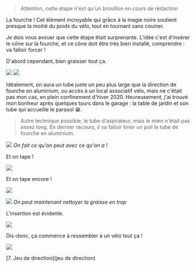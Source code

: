 > Attention, cette étape n'est qu'un brouillon en cours de rédaction

La fourche ! Cet élément incroyable qui grâce à la magie noire soutient presque la moitié du poids du vélo, tout en tournant sans couiner.

Je dois vous avouer que cette étape était surprenante. L'idée c'est d'insérer le cône sur la fourche, et ce cône doit être très bien installé, comprendre : va falloir forcer !

D'abord cependant, bien graisser tout ça.

![](graisse-base)
![](graisse-fourche)

Idéalement, on aura un tube juste un peu plus large que la direction de fourche en aluminium, ou accès à un local associatif vélo, mais ne c'était pas mon cas, en plein confinement d'hiver 2020. Heureusement, j'ai trouvé mon bonheur après quelques tours dans le garage : la table de jardin et son tube qui accueille le parasol 😁.

> Autre technique possible, le tube d'aspirateur, mais le mien n'était pas assez long. En dernier recours, il va falloir limer un poil le tube de fourche en aluminium.

![](table-jardin)
_On fait ce qu'on peut avec ce qu'on a !_

Et on tape !

![](presque-enfoncée-2)

Et on tape encore !

![](enfoncée-grasse)

![](enfoncée)
_On peut maintenant nettoyer la graisse en trop_

L'insertion est évidente.

![](insertion)

Dis-donc, ça commence à ressembler à un vélo tout ça !

![](pas-mal)

[7. Jeu de direction](jeu de direction)
